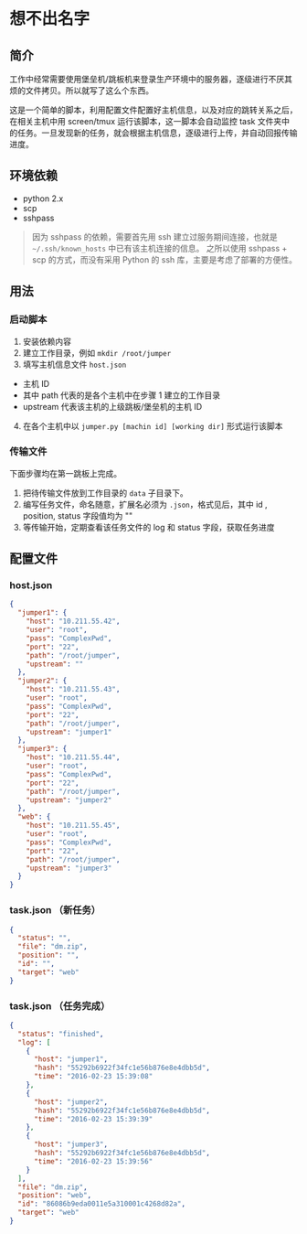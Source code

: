 # 想不出名字

## 简介

工作中经常需要使用堡垒机/跳板机来登录生产环境中的服务器，逐级进行不厌其烦的文件拷贝。所以就写了这么个东西。

这是一个简单的脚本，利用配置文件配置好主机信息，以及对应的跳转关系之后，在相关主机中用 screen/tmux 运行该脚本，这一脚本会自动监控 task 文件夹中的任务。一旦发现新的任务，就会根据主机信息，逐级进行上传，并自动回报传输进度。

## 环境依赖

- python 2.x
- scp
- sshpass

> 因为 sshpass 的依赖，需要首先用 ssh 建立过服务期间连接，也就是 `~/.ssh/known_hosts` 中已有该主机连接的信息。
> 之所以使用 sshpass + scp 的方式，而没有采用 Python 的 ssh 库，主要是考虑了部署的方便性。

## 用法

### 启动脚本
1. 安装依赖内容
2. 建立工作目录，例如 `mkdir /root/jumper`
3. 填写主机信息文件 `host.json`
  - 主机 ID
  - 其中 path 代表的是各个主机中在步骤 1 建立的工作目录
  - upstream 代表该主机的上级跳板/堡垒机的主机 ID
4. 在各个主机中以 `jumper.py [machin id] [working dir]` 形式运行该脚本

### 传输文件

下面步骤均在第一跳板上完成。

1. 把待传输文件放到工作目录的 `data` 子目录下。
2. 编写任务文件，命名随意，扩展名必须为 `.json`，格式见后，其中 id , position, status 字段值均为 ""
3. 等传输开始，定期查看该任务文件的 log 和 status 字段，获取任务进度

## 配置文件

### host.json

~~~json
{
  "jumper1": {
    "host": "10.211.55.42",
    "user": "root",
    "pass": "ComplexPwd",
    "port": "22",
    "path": "/root/jumper",
    "upstream": ""
  },
  "jumper2": {
    "host": "10.211.55.43",
    "user": "root",
    "pass": "ComplexPwd",
    "port": "22",
    "path": "/root/jumper",
    "upstream": "jumper1"
  },
  "jumper3": {
    "host": "10.211.55.44",
    "user": "root",
    "pass": "ComplexPwd",
    "port": "22",
    "path": "/root/jumper",
    "upstream": "jumper2"
  },
  "web": {
    "host": "10.211.55.45",
    "user": "root",
    "pass": "ComplexPwd",
    "port": "22",
    "path": "/root/jumper",
    "upstream": "jumper3"
  }
}
~~~

### task.json （新任务）

~~~json
{
  "status": "",
  "file": "dm.zip",
  "position": "",
  "id": "",
  "target": "web"
}

~~~


### task.json （任务完成）

~~~json
{
  "status": "finished",
  "log": [
    {
      "host": "jumper1",
      "hash": "55292b6922f34fc1e56b876e8e4dbb5d",
      "time": "2016-02-23 15:39:08"
    },
    {
      "host": "jumper2",
      "hash": "55292b6922f34fc1e56b876e8e4dbb5d",
      "time": "2016-02-23 15:39:39"
    },
    {
      "host": "jumper3",
      "hash": "55292b6922f34fc1e56b876e8e4dbb5d",
      "time": "2016-02-23 15:39:56"
    }
  ],
  "file": "dm.zip",
  "position": "web",
  "id": "86086b9eda0011e5a310001c4268d82a",
  "target": "web"
}

~~~

